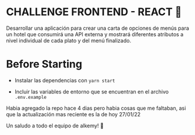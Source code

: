 # CHALLENGE FRONTEND - REACT 🚀
Desarrollar una aplicación para crear una carta de opciones de menús para un hotel que consumirá una
API externa y mostrará diferentes atributos a nivel individual de cada plato y del menú finalizado.

# Before Starting
- Instalar las dependencias con `yarn start`

- Incluir las variables de entorno que se encuentran en el archivo `.env.example`

Habia agregado la repo hace 4 dias pero habia cosas que me faltaban, 
asi que la actualización mas reciente es la de hoy 27/01/22

Un saludo a todo el equipo de alkemy! 🤟
